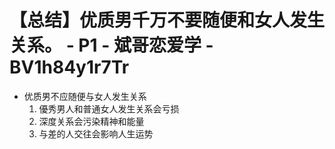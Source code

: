 # 【总结】优质男千万不要随便和女人发生关系。 - P1 - 斌哥恋爱学 - BV1h84y1r7Tr

-   优质男不应随便与女人发生关系
    1.  優秀男人和普通女人发生关系会亏损
    2.  深度关系会污染精神和能量
    3.  与差的人交往会影响人生运势
